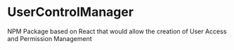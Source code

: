 # UserControlManager
NPM Package based on React that would allow the creation of User Access and Permission Management
